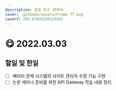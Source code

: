 ```yaml
---
description: 일일 회고 29회차
cover: .gitbook/assets/Frame 77.png
coverY: 202.67655236329935
---
```


# 😋 2022.03.03

## 할일 및 한일

* [ ] 배터리 관제 시스템의 사이트 관리자 수정 기능 구현
* [ ] 논문 세미나 준비를 위한 API Gateway 학습 내용 정리
